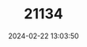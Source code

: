 ---
title: "21134"
category: "Surdisorex norae"
draft: false
date: 2024-02-22 13:03:50
languages:
  English: ["Aberdare Shrew", "Aberdare Mole Shrew"]
---